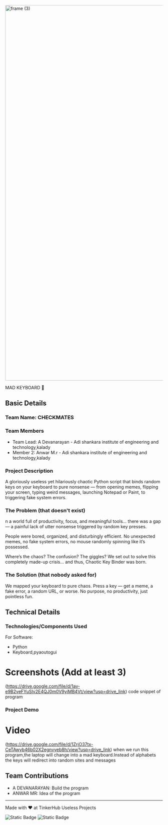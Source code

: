 <img width="3188" height="1202" alt="frame (3)" src="https://github.com/user-attachments/assets/517ad8e9-ad22-457d-9538-a9e62d137cd7" />


MAD KEYBOARD 🎯


## Basic Details
### Team Name: CHECKMATES


### Team Members
- Team Lead: A Devanarayan - Adi shankara institute of engineering and technology,kalady
- Member 2: Anwar M.r -  Adi shankara institute of engineering and technology,kalady

### Project Description
A gloriously useless yet hilariously chaotic Python script that binds random keys on your keyboard to pure nonsense — from opening memes, flipping your screen, typing weird messages, launching Notepad or Paint, to triggering fake system errors.

### The Problem (that doesn't exist)
n a world full of productivity, focus, and meaningful tools...
there was a gap — a painful lack of utter nonsense triggered by random key presses.

People were bored, organized, and disturbingly efficient.
No unexpected memes, no fake system errors, no mouse randomly spinning like it’s possessed.

Where’s the chaos? The confusion? The giggles?
We set out to solve this completely made-up crisis... and thus, Chaotic Key Binder was born.

### The Solution (that nobody asked for)
We mapped your keyboard to pure chaos.
Press a key — get a meme, a fake error, a random URL, or worse.
No purpose, no productivity, just pointless fun.

## Technical Details
### Technologies/Components Used
For Software:
- Python
- Keyboard,pyaoutogui

# Screenshots (Add at least 3)
(https://drive.google.com/file/d/1av-e9B2veFYuSIv2E4QJ0m0V9yiMB4Vt/view?usp=drive_link)
code snippet of program

### Project Demo
# Video
(https://drive.google.com/file/d/1ZrjO37tx-CeTAwyb46b02X2egnvyeb8h/view?usp=drive_link)
when we run this program,the laptop will change into a mad keyboard.Instead of alphabets the keys will redirect into random sites and messages

## Team Contributions
- A DEVANARAYAN: Build the program
- ANWAR MR: Idea of the program

---
Made with ❤️ at TinkerHub Useless Projects 

![Static Badge](https://img.shields.io/badge/TinkerHub-24?color=%23000000&link=https%3A%2F%2Fwww.tinkerhub.org%2F)
![Static Badge](https://img.shields.io/badge/UselessProjects--25-25?link=https%3A%2F%2Fwww.tinkerhub.org%2Fevents%2FQ2Q1TQKX6Q%2FUseless%2520Projects)


